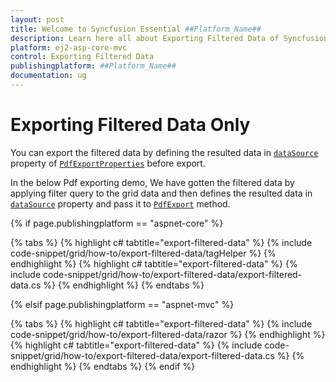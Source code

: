 ```yaml
---
layout: post
title: Welcome to Syncfusion Essential ##Platform_Name##
description: Learn here all about Exporting Filtered Data of Syncfusion Essential ##Platform_Name## widgets based on HTML5 and jQuery.
platform: ej2-asp-core-mvc
control: Exporting Filtered Data
publishingplatform: ##Platform_Name##
documentation: ug
---
```



# Exporting Filtered Data Only

You can export the filtered data by defining the resulted data in [`dataSource`](https://ej2.syncfusion.com/documentation/api/grid/pdfExportProperties/#datasource) property of [`PdfExportProperties`](https://ej2.syncfusion.com/documentation/api/grid/pdfExportProperties/#pdfexportproperties) before export.

In the below Pdf exporting demo, We have gotten the filtered data by applying filter query to the grid data and then defines the resulted data in [`dataSource`](https://ej2.syncfusion.com/documentation/api/grid/excelExportProperties/#datasource) property and pass it to [`PdfExport`](https://ej2.syncfusion.com/documentation/api/grid/#pdfexport) method.

{% if page.publishingplatform == "aspnet-core" %}

{% tabs %}
{% highlight c# tabtitle="export-filtered-data" %}
{% include code-snippet/grid/how-to/export-filtered-data/tagHelper %}
{% endhighlight %}
{% highlight c# tabtitle="export-filtered-data" %}
{% include code-snippet/grid/how-to/export-filtered-data/export-filtered-data.cs %}
{% endhighlight %}
{% endtabs %}

{% elsif page.publishingplatform == "aspnet-mvc" %}

{% tabs %}
{% highlight c# tabtitle="export-filtered-data" %}
{% include code-snippet/grid/how-to/export-filtered-data/razor %}
{% endhighlight %}
{% highlight c# tabtitle="export-filtered-data" %}
{% include code-snippet/grid/how-to/export-filtered-data/export-filtered-data.cs %}
{% endhighlight %}
{% endtabs %}
{% endif %}


